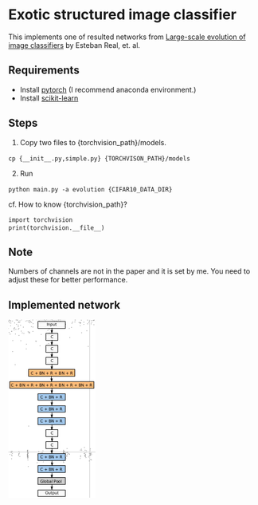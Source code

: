 Exotic structured image classifier
=====================================

This implements one of resulted networks from [Large-scale evolution of image classifiers](https://arxiv.org/abs/1703.01041) by Esteban Real, et. al.

## Requirements
- Install [pytorch](http://pytorch.org/) (I recommend anaconda environment.)
- Install [scikit-learn](http://scikit-learn.org/stable/)

## Steps
1. Copy two files to {torchvision_path}/models.

`cp {__init__.py,simple.py} {TORCHVISON_PATH}/models`

2. Run

`python main.py -a evolution {CIFAR10_DATA_DIR}`

cf. How to know {torchvision_path}?
```
import torchvision
print(torchvision.__file__)
```

## Note
Numbers of channels are not in the paper and it is set by me.
You need to adjust these for better performance.

## Implemented network
![alt](fig_network.png)
